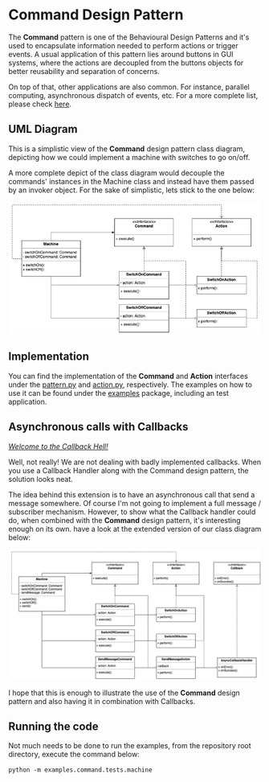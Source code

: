 # Command Design Pattern

The **Command** pattern is one of the Behavioural Design Patterns and it's used to encapsulate information needed to perform
actions or trigger events. A usual application of this pattern lies around buttons in GUI systems, where the actions are decoupled
from the buttons objects for better reusability and separation of concerns.

On top of that, other applications are also common. For instance, parallel computing, asynchronous dispatch of events,
etc. For a more complete list, please check [here](https://en.wikipedia.org/wiki/Command_pattern).

## UML Diagram

This is a simplistic view of the **Command** design pattern class diagram, depicting how we could implement a machine with
switches to go on/off.

A more complete depict of the class diagram would decouple the commands' instances in the Machine class and instead have
them passed by an invoker object. For the sake of simplistic, lets stick to the one below:

![Command Design Pattern](../../images/vanilla_command.png)

## Implementation

You can find the implementation of the **Command** and **Action** interfaces under the [pattern.py](pattern.py)
and [action.py](action.py), respectively. The examples on how to use it can be found under the [examples](../../examples/command)
package, including an test application.

## Asynchronous calls with Callbacks

[*Welcome to the Callback Hell!*](http://callbackhell.com/)

Well, not really! We are not dealing with badly implemented callbacks. When you use a Callback Handler along with the Command
design pattern, the solution looks neat.

The idea behind this extension is to have an asynchronous call that send a message somewhere. Of course I'm not going to implement
a full message / subscriber mechanism. However, to show what the Callback handler could do, when combined with the **Command**
design pattern, it's interesting enough on its own. have a look at the extended version of our class diagram below:
 
![Command Design Pattern](../../images/command_callback.png)

I hope that this is enough to illustrate the use of the **Command** design pattern and also having it in combination with 
Callbacks. 

## Running the code

Not much needs to be done to run the examples, from the repository root directory, execute the command below:

```shell script
python -m examples.command.tests.machine
```
